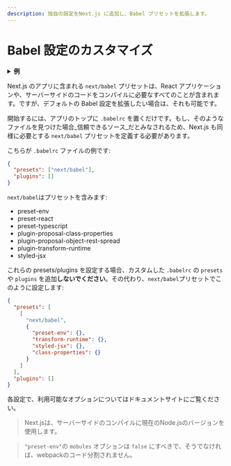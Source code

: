 ```yaml
---
description: 独自の設定をNext.js に追加し、Babel プリセットを拡張します。
---
```


# Babel 設定のカスタマイズ

<details>
  <summary><b>例</b></summary>
  <ul>
    <li><a href="https://github.com/zeit/next.js/tree/canary/examples/with-custom-babel-config">Babel設定のカスタマイズ</a></li>
  </ul>
</details>

Next.js のアプリに含まれる `next/babel` プリセットは、React アプリケーションや、サーバーサイドのコードをコンパイルに必要なすべてのことが含まれます。ですが、デフォルトの Babel 設定を拡張したい場合は、それも可能です。

開始するには、アプリのトップに `.babelrc` を置くだけです。もし、そのようなファイルを見つけた場合_信頼できるソース_だとみなされるため、Next.js も同様に必要とする `next/babel` プリセットを定義する必要があります。

こちらが `.babelrc` ファイルの例です:

```json
{
  "presets": ["next/babel"],
  "plugins": []
}
```

`next/babel`はプリセットを含みます:

- preset-env
- preset-react
- preset-typescript
- plugin-proposal-class-properties
- plugin-proposal-object-rest-spread
- plugin-transform-runtime
- styled-jsx

これらの presets/plugins を設定する場合、カスタムした `.babelrc` の `presets` や `plugins` を追加**しないでください**。その代わり、`next/babel`プリセットでこのように設定します:

```json
{
  "presets": [
    [
      "next/babel",
      {
        "preset-env": {},
        "transform-runtime": {},
        "styled-jsx": {},
        "class-properties": {}
      }
    ]
  ],
  "plugins": []
}
```

各設定で、利用可能なオプションについてはドキュメントサイトにご覧ください。

> Next.jsは、サーバーサイドのコンパイルに現在のNode.jsのバージョンを使用します。

> `"preset-env"`の `mobules` オプションは `false` にすべきで、そうでなければ、webpackのコード分割されません。
